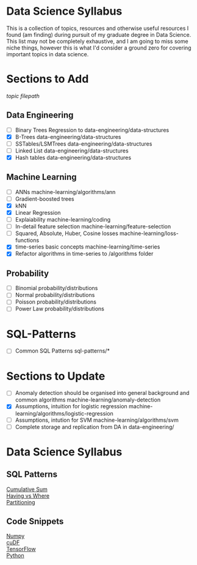# Data Science Syllabus
This is a collection of topics, resources and otherwise useful resources I found (am finding) during pursuit of my graduate degree in Data Science. This list may not be completely exhaustive, and I am going to miss some niche things, however this is what I'd consider a ground zero for covering important topics in data science.

# Sections to Add
*topic filepath*
## Data Engineering
- [ ] Binary Trees Regression to data-engineering/data-structures
- [x] B-Trees data-engineering/data-structures
- [ ] SSTables/LSMTrees data-engineering/data-structures
- [ ] Linked List data-engineering/data-structures
- [x] Hash tables data-engineering/data-structures

## Machine Learning
- [ ] ANNs machine-learning/algorithms/ann
- [ ] Gradient-boosted trees 
- [x] kNN
- [x] Linear Regression 
- [ ] Explaiability machine-learning/coding
- [ ] In-detail feature selection machine-learning/feature-selection
- [ ] Squared, Absolute, Huber, Cosine losses machine-learning/loss-functions
- [x]  time-series basic concepts machine-learning/time-series
- [x] Refactor algorithms in time-series to /algorithms folder  

## Probability  
- [ ] Binomial probability/distributions
- [ ] Normal probability/distributions
- [ ] Poisson probability/distributions
- [ ] Power Law probability/distributions

# SQL-Patterns 
- [ ] Common SQL Patterns sql-patterns/*

# Sections to Update
- [ ] Anomaly detection should be organised into general background and common algorithms machine-learning/anomaly-detection
- [x] Assumptions, intuition for logistic regression machine-learning/algorithms/logistic-regression  
- [ ] Assumptions, intution for SVM machine-learning/algorithms/svm
- [ ] Complete storage and replication from DA in data-engineering/

# Data Science Syllabus 

## SQL Patterns  
[Cumulative Sum](sql-patterns/cumsum.md)  
[Having vs Where](sql-patterns/having-vs-where.md)  
[Partitioning](sql-patterns/partitioning.md)  

## Code Snippets
[Numpy](code-snippets/numpy.md)  
[cuDF](.)  
[TensorFlow](.)  
[Python](.)
